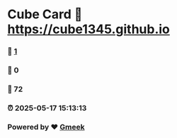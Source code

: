 # Cube Card :link: https://cube1345.github.io 
### :page_facing_up: [1](https://cube1345.github.io/tag.html) 
### :speech_balloon: 0 
### :hibiscus: 72 
### :alarm_clock: 2025-05-17 15:13:13 
### Powered by :heart: [Gmeek](https://github.com/Meekdai/Gmeek)
